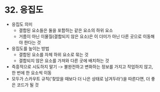 # 32. 응집도
- 응집도 의미
  - 결합된 요소들은 둘을 포함하는 같은 요소의 하위 요소
  - 거름이 아닌 이물질(결합되지 않은 요소)은 이 더미가 아닌 다른 곳으로 이동해야 한다는 것
- 응집도를 높이는 방법
  - 결합된 요소를 자체 하위 요소로 묶는 것
  - 결합되지 않은 요소를 가져와 다른 곳에 배치하는 것
- 즉흥적으로 시도하지 말기 -> 불완전하고 변화하는 정보를 가지고 작업하지 않고, 한 번에 한 요소씩 이동
- 모두가 스카우트 규칙('찾았을 때보다 더 나은 상태로 남겨두라')을 따른다면, 더 좋은 코드가 될 것